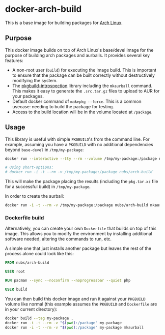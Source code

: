 # docker-arch-build
This is a base image for building packages for [Arch Linux].

## Purpose
This docker image builds on top of Arch Linux's base/devel image for the
purpose of building arch packages and aurballs.  It provides several key
features:

* A non-root user (`build`) for executing the image build.  This is important
  to ensure that the package can be built correctly without destructively
  modifying the system.
* The [pkgbuild-introspection] library including the `mkaurball`  command.
  This makes it easy to generate the `.src.tar.gz` files to upload to AUR for
  your packages.
* Default docker command of `makepkg --force`.  This is a common usecase:
  needing to build the package for testing.
* Access to the build location will be in the volume located at `/package`.

## Usage
This library is useful with simple `PKGBUILD`'s from the command line.  For
example, assuming you have a `PKGBUILD` with no additional dependencies beyond
`base-devel` in `/tmp/my-package`:

```bash
docker run --interactive --tty --rm --volume /tmp/my-package:/package nubs/arch-build

# Using short-options:
# docker run -i -t --rm -v /tmp/my-package:/package nubs/arch-build
```

This will make the package placing the results (including the `pkg.tar.xz`
file for a successful build) in `/tmp/my-package`.

In order to create the aurball:

```bash
docker run -i -t --rm -v /tmp/my-package:/package nubs/arch-build mkaurball
```

### Dockerfile build
Alternatively, you can create your own `Dockerfile` that builds on top of this
image.  This allows you to modify the environment by installing additional
software needed, altering the commands to run, etc.

A simple one that just installs another package but leaves the rest of the
process alone could look like this:

```dockerfile
FROM nubs/arch-build

USER root

RUN pacman --sync --noconfirm --noprogressbar --quiet php

USER build
```

You can then build this docker image and run it against your `PKGBUILD` volume
like normal (this example assumes the `PKGBUILD` and `Dockerfile` are in your
current directory):

```bash
docker build --tag my-package .
docker run -i -t --rm -v "$(pwd):/package" my-package
docker run -i -t --rm -v "$(pwd):/package" my-package mkaurball
```

[Arch Linux]: https://www.archlinux.org/
[pkgbuild-introspection]: https://github.com/falconindy/pkgbuild-introspection
